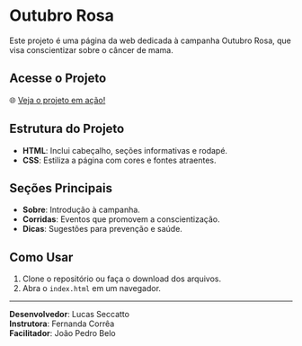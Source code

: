 # Outubro Rosa

Este projeto é uma página da web dedicada à campanha Outubro Rosa, que visa conscientizar sobre o câncer de mama.

## Acesse o Projeto

🌐 [Veja o projeto em ação!](https://outubro-rosa-vnw-lilac.vercel.app/)

## Estrutura do Projeto

- **HTML**: Inclui cabeçalho, seções informativas e rodapé.
- **CSS**: Estiliza a página com cores e fontes atraentes.

## Seções Principais

- **Sobre**: Introdução à campanha.
- **Corridas**: Eventos que promovem a conscientização.
- **Dicas**: Sugestões para prevenção e saúde.

## Como Usar

1. Clone o repositório ou faça o download dos arquivos.
2. Abra o `index.html` em um navegador.

---

**Desenvolvedor**: Lucas Seccatto  
**Instrutora**: Fernanda Corrêa  
**Facilitador**: João Pedro Belo
